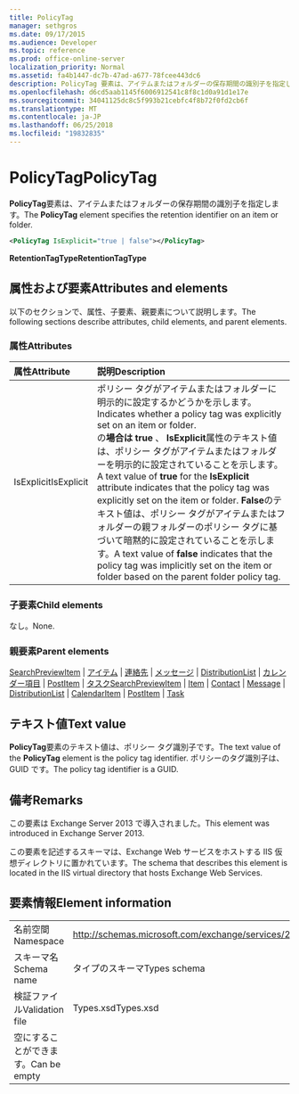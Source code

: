 ```yaml
---
title: PolicyTag
manager: sethgros
ms.date: 09/17/2015
ms.audience: Developer
ms.topic: reference
ms.prod: office-online-server
localization_priority: Normal
ms.assetid: fa4b1447-dc7b-47ad-a677-78fcee443dc6
description: PolicyTag 要素は、アイテムまたはフォルダーの保存期間の識別子を指定します。
ms.openlocfilehash: d6cd5aab1145f6006912541c8f8c1d0a91d1e17e
ms.sourcegitcommit: 34041125dc8c5f993b21cebfc4f8b72f0fd2cb6f
ms.translationtype: MT
ms.contentlocale: ja-JP
ms.lasthandoff: 06/25/2018
ms.locfileid: "19832835"
---
```

# <a name="policytag"></a><span data-ttu-id="fb884-103">PolicyTag</span><span class="sxs-lookup"><span data-stu-id="fb884-103">PolicyTag</span></span>

<span data-ttu-id="fb884-104">**PolicyTag**要素は、アイテムまたはフォルダーの保存期間の識別子を指定します。</span><span class="sxs-lookup"><span data-stu-id="fb884-104">The **PolicyTag** element specifies the retention identifier on an item or folder.</span></span> 
  
```xml
<PolicyTag IsExplicit="true | false"></PolicyTag>
```

 <span data-ttu-id="fb884-105">**RetentionTagType**</span><span class="sxs-lookup"><span data-stu-id="fb884-105">**RetentionTagType**</span></span>
## <a name="attributes-and-elements"></a><span data-ttu-id="fb884-106">属性および要素</span><span class="sxs-lookup"><span data-stu-id="fb884-106">Attributes and elements</span></span>

<span data-ttu-id="fb884-107">以下のセクションで、属性、子要素、親要素について説明します。</span><span class="sxs-lookup"><span data-stu-id="fb884-107">The following sections describe attributes, child elements, and parent elements.</span></span>
  
### <a name="attributes"></a><span data-ttu-id="fb884-108">属性</span><span class="sxs-lookup"><span data-stu-id="fb884-108">Attributes</span></span>

|<span data-ttu-id="fb884-109">**属性**</span><span class="sxs-lookup"><span data-stu-id="fb884-109">**Attribute**</span></span>|<span data-ttu-id="fb884-110">**説明**</span><span class="sxs-lookup"><span data-stu-id="fb884-110">**Description**</span></span>|
|:-----|:-----|
|<span data-ttu-id="fb884-111">IsExplicit</span><span class="sxs-lookup"><span data-stu-id="fb884-111">IsExplicit</span></span>  <br/> |<span data-ttu-id="fb884-112">ポリシー タグがアイテムまたはフォルダーに明示的に設定するかどうかを示します。</span><span class="sxs-lookup"><span data-stu-id="fb884-112">Indicates whether a policy tag was explicitly set on an item or folder.</span></span>  <br/> <span data-ttu-id="fb884-113">の**場合は true** 、 **IsExplicit**属性のテキスト値は、ポリシー タグがアイテムまたはフォルダーを明示的に設定されていることを示します。</span><span class="sxs-lookup"><span data-stu-id="fb884-113">A text value of **true** for the **IsExplicit** attribute indicates that the policy tag was explicitly set on the item or folder.</span></span> <span data-ttu-id="fb884-114">**False**のテキスト値は、ポリシー タグがアイテムまたはフォルダーの親フォルダーのポリシー タグに基づいて暗黙的に設定されていることを示します。</span><span class="sxs-lookup"><span data-stu-id="fb884-114">A text value of **false** indicates that the policy tag was implicitly set on the item or folder based on the parent folder policy tag.</span></span>  <br/> |
   
### <a name="child-elements"></a><span data-ttu-id="fb884-115">子要素</span><span class="sxs-lookup"><span data-stu-id="fb884-115">Child elements</span></span>

<span data-ttu-id="fb884-116">なし。</span><span class="sxs-lookup"><span data-stu-id="fb884-116">None.</span></span>
  
### <a name="parent-elements"></a><span data-ttu-id="fb884-117">親要素</span><span class="sxs-lookup"><span data-stu-id="fb884-117">Parent elements</span></span>

<span data-ttu-id="fb884-118">[SearchPreviewItem](searchpreviewitem.md) | [アイテム](item.md) | [連絡先](contact.md) | [メッセージ](message-ex15websvcsotherref.md) | [DistributionList](distributionlist.md) | [カレンダー項目](calendaritem.md) | [PostItem](postitem.md) | [タスク](task.md)</span><span class="sxs-lookup"><span data-stu-id="fb884-118">[SearchPreviewItem](searchpreviewitem.md) | [Item](item.md) | [Contact](contact.md) | [Message](message-ex15websvcsotherref.md) | [DistributionList](distributionlist.md) | [CalendarItem](calendaritem.md) | [PostItem](postitem.md) | [Task](task.md)</span></span>
  
## <a name="text-value"></a><span data-ttu-id="fb884-119">テキスト値</span><span class="sxs-lookup"><span data-stu-id="fb884-119">Text value</span></span>

<span data-ttu-id="fb884-120">**PolicyTag**要素のテキスト値は、ポリシー タグ識別子です。</span><span class="sxs-lookup"><span data-stu-id="fb884-120">The text value of the **PolicyTag** element is the policy tag identifier.</span></span> <span data-ttu-id="fb884-121">ポリシーのタグ識別子は、GUID です。</span><span class="sxs-lookup"><span data-stu-id="fb884-121">The policy tag identifier is a GUID.</span></span> 
  
## <a name="remarks"></a><span data-ttu-id="fb884-122">備考</span><span class="sxs-lookup"><span data-stu-id="fb884-122">Remarks</span></span>

<span data-ttu-id="fb884-123">この要素は Exchange Server 2013 で導入されました。</span><span class="sxs-lookup"><span data-stu-id="fb884-123">This element was introduced in Exchange Server 2013.</span></span>
  
<span data-ttu-id="fb884-124">この要素を記述するスキーマは、Exchange Web サービスをホストする IIS 仮想ディレクトリに置かれています。</span><span class="sxs-lookup"><span data-stu-id="fb884-124">The schema that describes this element is located in the IIS virtual directory that hosts Exchange Web Services.</span></span>
  
## <a name="element-information"></a><span data-ttu-id="fb884-125">要素情報</span><span class="sxs-lookup"><span data-stu-id="fb884-125">Element information</span></span>

|||
|:-----|:-----|
|<span data-ttu-id="fb884-126">名前空間</span><span class="sxs-lookup"><span data-stu-id="fb884-126">Namespace</span></span>  <br/> |http://schemas.microsoft.com/exchange/services/2006/types  <br/> |
|<span data-ttu-id="fb884-127">スキーマ名</span><span class="sxs-lookup"><span data-stu-id="fb884-127">Schema name</span></span>  <br/> |<span data-ttu-id="fb884-128">タイプのスキーマ</span><span class="sxs-lookup"><span data-stu-id="fb884-128">Types schema</span></span>  <br/> |
|<span data-ttu-id="fb884-129">検証ファイル</span><span class="sxs-lookup"><span data-stu-id="fb884-129">Validation file</span></span>  <br/> |<span data-ttu-id="fb884-130">Types.xsd</span><span class="sxs-lookup"><span data-stu-id="fb884-130">Types.xsd</span></span>  <br/> |
|<span data-ttu-id="fb884-131">空にすることができます。</span><span class="sxs-lookup"><span data-stu-id="fb884-131">Can be empty</span></span>  <br/> ||
   

